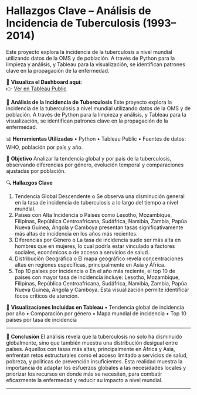 # Hallazgos Clave – Análisis de Incidencia de Tuberculosis (1993–2014)

Este proyecto explora la incidencia de la tuberculosis a nivel mundial utilizando datos de la OMS y de población. A través de Python para la limpieza y análisis, y Tableau para la visualización, se identifican patrones clave en la propagación de la enfermedad.

🔗 **Visualiza el Dashboard aquí:**  
👉 [Ver en Tableau Public](https://public.tableau.com/app/profile/veronica.yadira.dom.nguez/viz/Tuberculosis_17533151992770/Dashboard1)

🧪 **Análisis de la Incidencia de Tuberculosis**
Este proyecto explora la incidencia de la tuberculosis a nivel mundial utilizando datos de la OMS y de población. A través de Python para la limpieza y análisis, y Tableau para la visualización, se identifican patrones clave en la propagación de la enfermedad.

📊 **Herramientas Utilizadas**
•	Python 
•	Tableau Public
•	Fuentes de datos: WHO, población por país y año.

🎯 **Objetivo**
Analizar la tendencia global y por país de la tuberculosis, observando diferencias por género, evolución temporal y comparaciones ajustadas por población.

🔍 **Hallazgos Clave**
1.	Tendencia Global Descendente
o	Se observa una disminución general en la tasa de incidencia de tuberculosis a lo largo del tiempo a nivel mundial.
2.	Países con Alta Incidencia
o	Países como Lesotho, Mozambique, Filipinas, República Centroafricana, Sudáfrica, Namibia, Zambia, Papúa Nueva Guinea, Angola y Camboya presentan tasas significativamente más altas de incidencia en los años más recientes.
3.	Diferencias por Género
o	La tasa de incidencia suele ser más alta en hombres que en mujeres, lo cual podría estar vinculado a factores sociales, económicos o de acceso a servicios de salud.
4.	Distribución Geográfica
o	El mapa geográfico revela concentraciones altas en regiones específicas, principalmente en Asia y África.
5.	Top 10 países por incidencia
o	En el año más reciente, el top 10 de países con mayor tasa de incidencia incluye: Lesotho, Mozambique, Filipinas, República Centroafricana, Sudáfrica, Namibia, Zambia, Papúa Nueva Guinea, Angola y Camboya. Esta visualización permite identificar focos críticos de atención.


📌 **Visualizaciones Incluidas en Tableau**
•	Tendencia global de incidencia por año
•	Comparación por género
•	Mapa mundial de incidencia
•	Top 10 países por tasa de incidencia

________________________________________
🧠 **Conclusión**
El análisis revela que la tuberculosis no solo ha disminuido globalmente, sino que también muestra una distribución desigual entre países. Aquellos con tasas más altas, principalmente en África y Asia,  enfrentan retos estructurales como el acceso limitado a servicios de salud, pobreza, y políticas de prevención insuficientes. Esta realidad muestra la importancia de adaptar los esfuerzos globales a las necesidades locales y priorizar los recursos en donde más se necesiten, para combatir eficazmente la enfermedad y reducir su impacto a nivel mundial.
________________________________________
